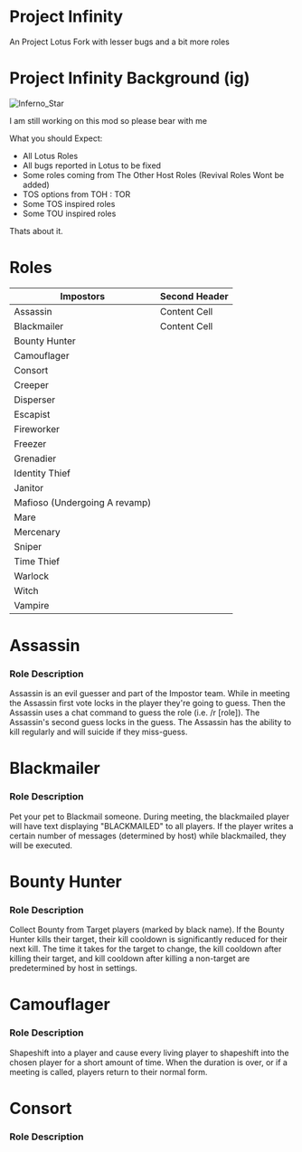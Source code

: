 # Project Infinity
An Project Lotus Fork with lesser bugs and a bit more roles

# Project Infinity Background (ig)
![Inferno_Star](https://github.com/InfWorks/Infinity/assets/123344741/12da5b21-e252-4059-b565-fd8e5630d03c)


I am still working on this mod so please bear with me


What you should Expect:
  - All Lotus Roles
  - All bugs reported in Lotus to be fixed
  - Some roles coming from The Other Host Roles (Revival Roles Wont be added)
  - TOS options from TOH : TOR
  - Some TOS inspired roles
  - Some TOU inspired roles

Thats about it.

# Roles
| Impostors  | Second Header |
| ---------- | ------------- |
| Assassin | Content Cell  |
| Blackmailer  | Content Cell  |
| Bounty Hunter |
| Camouflager |
| Consort |
| Creeper |
| Disperser |
| Escapist |
| Fireworker |
| Freezer |
| Grenadier |
| Identity Thief |
| Janitor |
| Mafioso (Undergoing A revamp)|
| Mare |
| Mercenary |
| Sniper |
| Time Thief |
| Warlock |
| Witch |
| Vampire |

# Assassin
### Role Description
Assassin is an evil guesser and part of the Impostor team. While in meeting the Assassin first vote locks in the player they're going to guess. Then the Assassin uses a chat command to guess the role (i.e. /r [role]). The Assassin's second guess locks in the guess. The Assassin has the ability to kill regularly and will suicide if they miss-guess.

# Blackmailer
### Role Description
Pet your pet to Blackmail someone. During meeting, the blackmailed player will have text displaying "BLACKMAILED" to all players. If the player writes a certain number of messages (determined by host) while blackmailed, they will be executed.

# Bounty Hunter
### Role Description
Collect Bounty from Target players (marked by black name). If the Bounty Hunter kills their target, their kill cooldown is significantly reduced for their next kill. The time it takes for the target to change, the kill cooldown after killing their target, and kill cooldown after killing a non-target are predetermined by host in settings.

# Camouflager
### Role Description
Shapeshift into a player and cause every living player to shapeshift into the chosen player for a short amount of time. When the duration is over, or if a meeting is called, players return to their normal form.

# Consort
### Role Description
